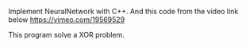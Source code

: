 Implement NeuralNetwork with C++. And this code from the video link below https://vimeo.com/19569529 

This program solve a XOR problem.